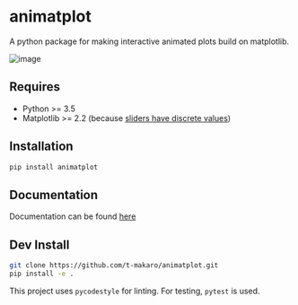 # animatplot
A python package for making interactive animated plots build on matplotlib.

![image](docs/source/tutorial/images/multiblock.gif)

## Requires
- Python >= 3.5
- Matplotlib >= 2.2 (because [sliders have discrete values](https://matplotlib.org/users/whats_new.html#slider-ui-widget-can-snap-to-discrete-values))
## Installation
```bash
pip install animatplot
```

## Documentation
Documentation can be found [here](https://animatplot.readthedocs.io/en/latest/index.html)

## Dev Install
```bash
git clone https://github.com/t-makaro/animatplot.git
pip install -e .
```
This project uses ```pycodestyle``` for linting. For testing, ```pytest``` is used.
